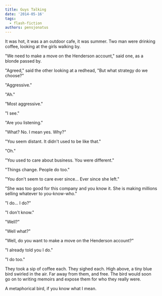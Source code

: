 ```yaml
---
title: Guys Talking
date: '2014-05-16'
tags:
  - flash-fiction
authors: pensjonatus
---
```


It was hot, it was a an outdoor cafe, it was summer. Two man were drinking
coffee, looking at the girls walking by.

<!-- truncate -->

"We need to make a move on the Henderson account," said one, as a blonde passed
by.

"Agreed," said the other looking at a redhead, "But what strategy do we choose?"

"Aggressive."

"Ah."

"Most aggressive."

"I see."

"Are you listening."

"What? No. I mean yes. Why?"

"You seem distant. It didn't used to be like that."

"Oh."

"You used to care about business. You were different."

"Things change. People do too."

"You don't seem to care ever since... Ever since she left."

"She was too good for this company and you know it. She is making millions
selling whatever to you-know-who."

"I do... I do?"

"I don't know."

"Well?"

"Well what?"

"Well, do you want to make a move on the Henderson account?"

"I already told you I do."

"I do too."

They took a sip of coffee each. They sighed each. High above, a tiny blue bird
swirled in the air. Far away from them, and free. The bird would soon go on to
writing memoirs and expose them for who they really were.

A metaphorical bird, if you know what I mean.
